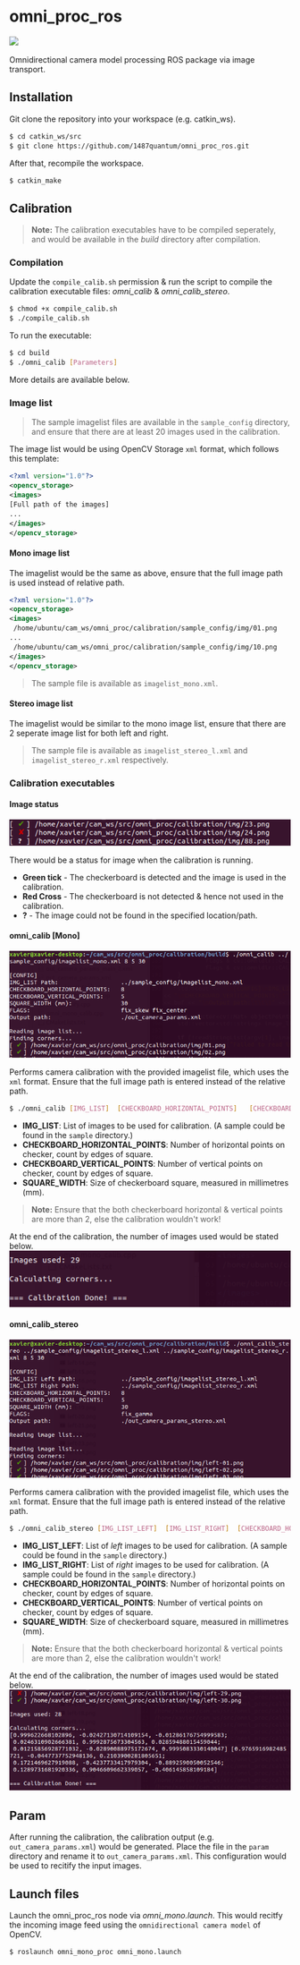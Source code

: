 # omni_proc_ros

<a href="LICENSE" ><img src="https://img.shields.io/github/license/1487quantum/omni_proc_ros?style=for-the-badge"/></a>

Omnidirectional camera model processing ROS package via image transport.

## Installation

Git clone the repository into your workspace (e.g. catkin_ws).
```bash
$ cd catkin_ws/src
$ git clone https://github.com/1487quantum/omni_proc_ros.git
```

After that, recompile the workspace.
```bash
$ catkin_make
```

## Calibration

> **Note:** The calibration executables have to be compiled seperately, and would be available in the *build* directory after compilation.

### Compilation

Update the `compile_calib.sh` permission & run the script to compile the calibration executable files: *omni_calib* & *omni_calib_stereo*.

```bash
$ chmod +x compile_calib.sh
$ ./compile_calib.sh
```

To run the executable:
```bash
$ cd build
$ ./omni_calib [Parameters]
```

More details are available below.

### Image list

> The sample imagelist files are available in the `sample_config` directory, and ensure that there are at least 20 images used in the calibration.

The image list would be using OpenCV Storage `xml` format, which follows this template:

```xml
<?xml version="1.0"?>
<opencv_storage>
<images>
[Full path of the images]
...
</images>
</opencv_storage>
```

#### Mono image list
The imagelist would be the same as above, ensure that the full image path is used instead of relative path.
```xml
<?xml version="1.0"?>
<opencv_storage>
<images>
 /home/ubuntu/cam_ws/omni_proc/calibration/sample_config/img/01.png
...
 /home/ubuntu/cam_ws/omni_proc/calibration/sample_config/img/10.png
</images>
</opencv_storage>
```

> The sample file is available as `imagelist_mono.xml`.

#### Stereo image list
The imagelist would be similar to the mono image list, ensure that there are 2 seperate image list for both left and right.

> The sample file is available as `imagelist_stereo_l.xml` and `imagelist_stereo_r.xml` respectively.

### Calibration executables

#### Image status

![](assets/omni_status.png)

There would be a status for image when the calibration is running.

* **Green tick** - The checkerboard is detected and the image is used in the calibration.
* **Red Cross** - The checkerboard is not detected & hence not used in the calibration.
* **?** - The image could not be found in the specified location/path.

#### omni_calib [Mono]

![](assets/omni_mono_top.png)

Performs camera calibration with the provided imagelist file, which uses the `xml` format. Ensure that the full image path is entered instead of the relative path.

```bash
$ ./omni_calib [IMG_LIST]  [CHECKBOARD_HORIZONTAL_POINTS]   [CHECKBOARD_VERTICAL_POINTS]  [SQUARE_WIDTH (mm)]
```
- **IMG_LIST**: List of images to be used for calibration. (A sample could be found in the `sample` directory.)
- **CHECKBOARD_HORIZONTAL_POINTS**: Number of horizontal points on checker, count by edges of square. 
- **CHECKBOARD_VERTICAL_POINTS**: Number of vertical points on checker, count by edges of square. 
- **SQUARE_WIDTH**: Size of checkerboard square, measured in millimetres (mm).

> **Note:** Ensure that the both checkerboard horizontal & vertical points are more than 2, else the calibration wouldn't work!

At the end of the calibration, the number of images used would be stated below.
![](assets/omni_mono_btm.png)

#### omni_calib_stereo

![](assets/omni_st_top.png)

Performs camera calibration with the provided imagelist file, which uses the `xml` format. Ensure that the full image path is entered instead of the relative path.

```bash
$ ./omni_calib_stereo [IMG_LIST_LEFT]  [IMG_LIST_RIGHT]  [CHECKBOARD_HORIZONTAL_POINTS]   [CHECKBOARD_VERTICAL_POINTS]  [SQUARE_WIDTH (mm)]
```
- **IMG_LIST_LEFT**: List of *left* images to be used for calibration. (A sample could be found in the `sample` directory.)
- **IMG_LIST_RIGHT**: List of *right* images to be used for calibration. (A sample could be found in the `sample` directory.)
- **CHECKBOARD_HORIZONTAL_POINTS**: Number of horizontal points on checker, count by edges of square. 
- **CHECKBOARD_VERTICAL_POINTS**: Number of vertical points on checker, count by edges of square. 
- **SQUARE_WIDTH**: Size of checkerboard square, measured in millimetres (mm).

> **Note:** Ensure that the both checkerboard horizontal & vertical points are more than 2, else the calibration wouldn't work!

At the end of the calibration, the number of images used would be stated below.
![](assets/omni_st_btm.png)


## Param
After running the calibration, the calibration output (e.g. `out_camera_params.xml`) would be generated. Place the file in the `param` directory and rename it to `out_camera_params.xml`. This configuration would be used to recitify the input images.

## Launch files
Launch the omni_proc_ros node via *omni_mono.launch*. This would recitfy the incoming image feed using the `omnidirectional camera model` of OpenCV.
```bash
$ roslaunch omni_mono_proc omni_mono.launch
```




